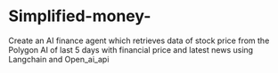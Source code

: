 # Simplified-money-
Create an AI finance agent which retrieves data of stock price  from the Polygon AI of last 5 days with financial price and latest news using Langchain and Open_ai_api
